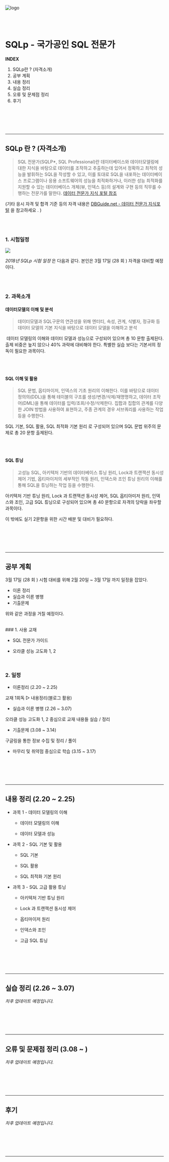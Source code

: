 ![logo](../image/logo.png)

</br>
</br>

# SQLp - 국가공인 SQL 전문가

   **INDEX**

1. SQLp란 ? (자격소개)
2. 공부 계획
3. 내용 정리
4. 실습 정리
5. 오류 및 문제점 정리
6. 후기

</br>
</br>
</br>
</br>

----


## SQLp 란 ? (자격소개)

> SQL 전문가(SQLP*, SQL Professional)란 데이터베이스와 데이터모델링에 대한 지식을 바탕으로 데이터를 조작하고 추출하는데 있어서 정확하고 최적의 성능을 발휘하는 SQL을 작성할 수 있고, 이를 토대로 SQL을 내포하는 데이터베이스 프로그램이나 응용 소프트웨어의 성능을 최적화하거나, 이러한 성능 최적화를 지원할 수 있는 데이터베이스 개체(뷰, 인덱스 등)의 설계와 구현 등의 직무를 수행하는 전문가를 말한다.  [데이터 전문가 지식 포털 참조](http://www.dbguide.net/da.db?cmd=snb_sqlp_1)

 

(기타 응시 자격 및 합격 기준 등의 자격 내용은 [DBGuide.net - 데이터 전문가 지식포털](http://www.dbguide.net/) 을 참고하세요 . )


</br>
</br>

###

### 1. **시험일정**


![](.\image\sqlpSchedule.PNG)

*2018년 SQLp 시험 일정* 은 다음과 같다.   본인은 3월 17일 (28 회 ) 자격을 대비할 예정이다.



</br>
</br>

### 2. **과목소개** 

#### 데이터모델의 이해 및 분석

>  데이터모델과 SQL구문의 연관성을 위해 엔터티, 속성, 관계, 식별자, 정규화 등 데이터 모델의 기본 지식을 바탕으로 데이터 모델을 이해하고 분석

​    데이터 모델링의 이해와 데이터 모델과 성능으로 구성되어 있으며 총 10 문항 출제된다.  출제 비중은 높지 않으나 40% 과락에 대비해야 한다. 특별한 실습 보다는 기본서의 정독이 필요한 과목이다. 

</br>
</br>


#### SQL 이해 및 활용

>   SQL 문법, 옵티마이저, 인덱스의 기초 원리의 이해한다. 이를 바탕으로 데이터 정의의(DDL)을 통해 테이블의 구조를 생성/변경/삭제/재명명하고, 데이터 조작어(DML)을 통해 데이터를 입력/조회/수정/삭제한다. 집합과 집합의 관계를 다양한 JOIN 방법을 사용하여 표현하고, 주종 관계의 경우 서브쿼리를 사용하는 작업 등을 수행한다.

SQL 기본, SQL 활용, SQL 최적화 기본 원리 로 구성되어 있으며 SQL 문법 위주의 문제로 총 20 문항 출제된다. 


</br>
</br>

#### SQL 튜닝

>   고성능 SQL, 아키텍처 기반의 데이터베이스 튜닝 원리, Lock과 트랜잭션 동시성 제어 기법, 옵티마이저의 세부적인 작동 원리, 인덱스와 조인 튜닝 원리의 이해를 통해 SQL을 튜닝하는 작업 등을 수행한다.

아키텍처 기반 튜닝 원리, Lock 과 트랜잭션 동시성 제어, SQL 옵티아미저 원리, 인덱스와 조인, 고급 SQL 튜닝으로 구성되어 있으며 총  40 문항으로 자격의 당락을 좌우할 과목이다. 



이 밖에도 실기 2문항을 위한 시간 배분 및 대비가 필요하다. 


</br>
</br>
</br>
</br>


----


## 공부 계획

3월 17일 (28 회 ) 시험 대비를 위해 2월 20일 ~ 3월 17일 까지 일정을 잡았다.

- 이론 정리 
- 실습과 이론 병행
- 기출문제

위와 같은 과정을 거칠 예정이다. 


</br>
### 1. 사용 교재 

- SQL 전문가 가이드


- 오라클 성능 고도화 1, 2


</br>

### 2. 일정 

- 이론정리 (2.20 ~ 2.25)

교재 1회독   ▷   내용정리(블로그 활용)

- 실습과 이론 병행 (2.26 ~ 3.07)

오라클 성능 고도화 1, 2 중심으로 교재 내용들 실습 / 정리



- 기출문제 (3.08 ~ 3.14) 

구글링을 통한 정보 수집 및 정리 / 풀이



- 마무리 및 취약점 중심으로 학습 (3.15 ~ 3.17)

</br>
</br>
</br>
</br>



----

## 내용 정리 (2.20 ~ 2.25)

   

- 과목 1 - 데이터 모델링의 이해

  -  데이터 모델링의 이해

  -  데이터 모델과 성능



- 과목 2 - SQL 기본 및 활용

  -  SQL 기본

  -  SQL 활용 

  -  SQL 최적화 기본 원리



-  과목 3 - SQL 고급 활용 튜닝

   -  아키텍처 기반 튜닝 원리

   -  Lock 과 트랜잭션 동시성 제어

   -  옵티마이저 원리

   -  인덱스와 조인

   -  고급 SQL 튜닝


</br>
</br>
</br>
</br>


----



## 실습 정리 (2.26 ~ 3.07)

*차후 업데이트 예정입니다.*



</br>
</br>
</br>
</br>


----



## 오류 및 문제점 정리  (3.08 ~ ) 

*차후 업데이트 예정입니다.*


</br>
</br>
</br>
</br>


----



## 후기 

*차후 업데이트 예정입니다.*


</br>
</br>
</br>
</br>


----


</br>
</br>